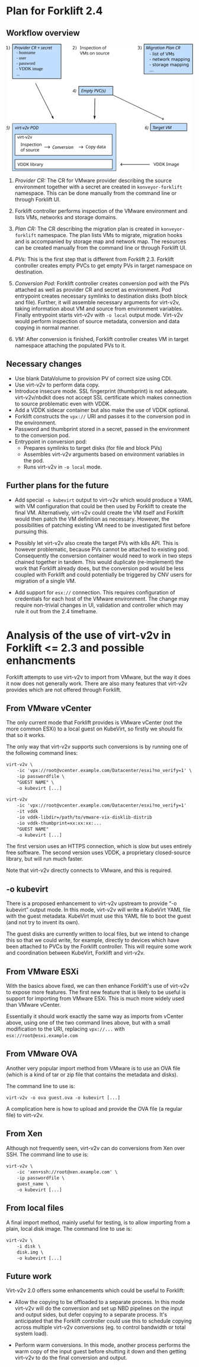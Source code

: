 # Plan for Forklift 2.4

## Workflow overview

![Conversion workflow in Forklfit 2.4](forklift-2.4-conversion-wokflow.svg)


1)  *Provider CR:* The CR for VMware provider describing the source environment
    together with a secret are created in `konveyor-forklift` namespace. This can be
    done manually from the command line or through Forklift UI.

2)  Forklift controller performs inspection of the VMware environment and lists
    VMs, networks and storage domains.

3)  *Plan CR:* The CR describing the migration plan is created in
    `konveyor-forklift` namespace. The plan lists VMs to migrate, migration
    hooks and is accompanied by storage map and network map. The resources can
    be created manually from the command line or through Forklift UI.

4)  *PVs:* This is the first step that is different from Forklift 2.3. Forklift
    controller creates empty PVCs to get empty PVs in target namespace on
    destination.

5)  *Conversion Pod:* Forklift controller creates conversion pod with the PVs
    attached as well as provider CR and secret as environment. Pod entrypoint
    creates necessary symlinks to destination disks (both block and file).
    Further, it will assemble necessary arguments for virt-v2v, taking
    information about VM and source from environment variables. Finally
    entrypoint starts virt-v2v with `-o local` output mode. Virt-v2v would
    perform inspection of source metadata, conversion and data copying in
    normal manner.

6)  *VM:* After conversion is finished, Forklift controller creates VM in
    target namespace attaching the populated PVs to it.

## Necessary changes

* Use blank DataVolume to provision PV of correct size using CDI.
* Use virt-v2v to perform data copy.
* Introduce insecure mode. SSL fingerprint (thumbprint) is not adequate.
  virt-v2v/nbdkit does not accept SSL certificate which makes connection to
  source problematic even with VDDK.
* Add a VDDK sidecar container but also make the use of VDDK optional.
* Forklift constructs the `vpx://` URI and passes it to the conversion pod in the environment.
* Password and thumbprint stored in a secret, passed in the environment to the conversion pod.
* Entrypoint in conversion pod:
  * Prepares symlinks to target disks (for file and block PVs)
  * Assembles virt-v2v arguments based on environment variables in the pod.
  * Runs virt-v2v in `-o local` mode.

## Further plans for the future

* Add special `-o kubevirt` output to virt-v2v which would produce a YAML with
  VM configuration that could be then used by Forklift to create the final VM.
  Alternatively, virt-v2v could create the VM itself and Forklift would then
  patch the VM definition as necessary. However, the possibilities of patching
  existing VM need to be investigated first before pursuing this.

* Possibly let virt-v2v also create the target PVs with k8s API. This is
  however problematic, because PVs cannot be attached to existing pod.
  Consequently the conversion container would need to work in two steps chained
  together in tandem. This would duplicate (re-implement) the work that
  Forklift already does, but the conversion pod would be less coupled with
  Forklift and could potentially be triggered by CNV users for migration of a
  single VM.

* Add support for `esx://` connection. This requires configuration of
  credentials for each host of the VMware environment. The change may require
  non-trivial changes in UI, validation and controller which may rule it out
  from the 2.4 timeframe.


# Analysis of the use of virt-v2v in Forklift <= 2.3 and possible enhancments

Forklift attempts to use virt-v2v to import from VMware, but the way
it does it now does not generally work.  There are also many features
that virt-v2v provides which are not offered through Forklift.

## From VMware vCenter

The only current mode that Forklift provides is VMware vCenter (not
the more common ESXi) to a local guest on KubeVirt, so firstly we
should fix that so it works.

The only way that virt-v2v supports such conversions is by running
one of the following command lines:

```
virt-v2v \
    -ic 'vpx://root@vcenter.example.com/Datacenter/esxi?no_verify=1' \
    -ip passwordfile \
    "GUEST NAME" \
    -o kubevirt [...]
```

```
virt-v2v
    -ic 'vpx://root@vcenter.example.com/Datacenter/esxi?no_verify=1'
    -it vddk
    -io vddk-libdir=/path/to/vmware-vix-disklib-distrib
    -io vddk-thumbprint=xx:xx:xx:...
    "GUEST NAME"
    -o kubevirt [...]
```

The first version uses an HTTPS connection, which is slow but uses
entirely free software.  The second version uses VDDK, a proprietary
closed-source library, but will run much faster.

Note that virt-v2v directly connects to VMware, and this is required.

## -o kubevirt

There is a proposed enhancement to virt-v2v upstream to provide “-o
kubevirt” output mode.  In this mode, virt-v2v will write a KubeVirt
YAML file with the guest metadata.  KubeVirt must use this YAML file
to boot the guest (and not try to invent its own).

The guest disks are currently written to local files, but we intend to
change this so that we could write, for example, directly to devices
which have been attached to PVCs by the Forklift controller.  This
will require some work and coordination between KubeVirt, Forklift and
virt-v2v.

## From VMware ESXi

With the basics above fixed, we can then enhance Forklift's use of
virt-v2v to expose more features.  The first new feature that is
likely to be useful is support for importing from VMware ESXi.  This
is much more widely used than VMware vCenter.

Essentially it should work exactly the same way as imports
from vCenter above, using one of the two command lines above,
but with a small modification to the URI, replacing
`vpx://...` with `esx://root@esxi.example.com`

## From VMware OVA

Another very popular import method from VMware is to use an OVA file
(which is a kind of tar or zip file that contains the metadata and
disks).

The command line to use is:

```
virt-v2v -o ova guest.ova -o kubevirt [...]
```

A complication here is how to upload and provide the OVA file (a
regular file) to virt-v2v.

## From Xen

Although not frequently seen, virt-v2v can do conversions from Xen
over SSH.  The command line to use is:

```
virt-v2v \
    -ic 'xen+ssh://root@xen.example.com' \
    -ip passwordfile \
    guest_name \
    -o kubevirt [...]
```

## From local files

A final import method, mainly useful for testing, is to allow
importing from a plain, local disk image.  The command line to use is:

```
virt-v2v \
    -i disk \
    disk.img \
    -o kubevirt [...]
```

## Future work

Virt-v2v 2.0 offers some enhancements which could be useful to Forklift:

* Allow the copying to be offloaded to a separate process.  In this
mode virt-v2v will do the conversion and set up NBD pipelines on the
input and output sides, but defer copying to a separate process.  It's
anticipated that the Forklift controller could use this to schedule
copying across multiple virt-v2v conversions (eg. to control bandwidth
or total system load).

* Perform warm conversions.  In this mode, another process performs
the warm copy of the input guest before shutting it down and then
getting virt-v2v to do the final conversion and output.
